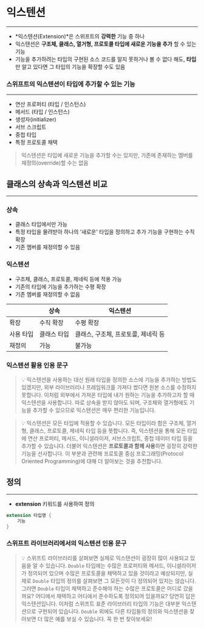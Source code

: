# 익스텐션

---

- *익스텐션(Extension)*은 스위프트의 **강력한** 기능 중 하나
- 익스텐션은 **구조체, 클래스, 열거형, 프로토콜 타입에 새로운 기능을 추가** 할 수 있는 기능
- 기능을 추가하려는 타입의 구현된 소스 코드를 알지 못하거나 볼 수 없다 해도, **타입**만 알고 있다면 그 타입의 기능을 확장할 수도 있음

### 스위프트의 익스텐션이 타입에 추가할 수 있는 기능

---

- 연산 프로퍼티 (타입 / 인스턴스)
- 메서드 (타입 / 인스턴스)
- 생성자(initializer)
- 서브 스크립트
- 중첩 타입
- 특정 프로토콜 채택

> 익스텐션은 타입에 새로운 기능을 추가할 수는 있지만, 기존에 존재하는 멤버를 재정의(override)할 수는 없음
> 

## 클래스의 상속과 익스텐션 비교

---

### 상속

- 클래스 타입에서만 가능
- 특정 타입을 물려받아 하나의 ‘새로운' 타입을 정의하고 추가 기능을 구현하는 수직 확장
- 기존 멤버를 재정의할 수 있음

### 익스텐션

- 구조체, 클래스, 프로토콜, 제네릭 등에 적용 가능
- 기존의 타입에 기능을 추가하는 수평 확장
- 기존 멤버를 재정의할 수 없음

|  | 상속 | 익스텐션 |
| --- | --- | --- |
| 확장 | 수직 확장 | 수평 확장 |
| 사용 타입 | 클래스 타입 | 클래스, 구조체, 프로토콜, 제네릭 등 |
| 재정의 | 가능 | 불가능 |

### 익스텐션 활용 인용 문구


> 💡 익스텐션을 사용하는 대신 원래 타입을 정의한 소스에 기능을 추가하는 방법도 있겠지만, 외부 라이브러리나 프레임워크를 가져다 썼다면 원본 소스를 수정하지 못합니다. 이처럼 외부에서 가져온 타입에 내가 원하는 기능을 추가하고자 할 때 익스텐션을 사용합니다. 따로 상속을 받지 않아도 되며, 구조체와 열거형에도 기능을 추가할 수 있으므로 익스텐션은 매우 편리한 기능입니다.



> 💡 익스텐션은 모든 타입에 적용할 수 있습니다. 모든 타입이라 함은 구조체, 열거형, 클래스, 프로토콜, 제네릭 타입 등을 뜻합니다. 즉, 익스텐션을 통해 모든 타입에 연산 프로퍼티, 메서드, 이니셜라이저, 서브스크립트, 중첩 데이터 타입 등을 추가할 수 있습니다. 더불어 익스텐션은 **프로토콜과 함께 사용**하면 굉장히 강력한 기능을 선사합니다. 이 부분과 관련해 프로토콜 중심 프로그래밍(Protocol Oriented Programming)에 대해 더 알아보는 것을 추천합니다.


## 정의

---

- **extension** 키워드를 사용하여 정의

```swift
extension 타입명 {
	기능
}
```

### 스위프트 라이브러리에서의 익스텐션 인용 문구


> 💡 스위프트 라이브러리를 살펴보면 실제로 익스텐션이 굉장히 많이 사용되고 있음을 알 수 있습니다.
`Double` 타입에는 수많은 프로퍼티와 메서드, 이니셜라이저가 정의되어 있으며 수많은 프로토콜을 채택하고 있을 것이라고 예상되지만, 실제로 `Double` 타입의 정의를 살펴보면 그 모든것이 다 정의되어 있지는 않습니다. 그러면 `Double` 타입이 채택하고 준수해야 하는 수많은 프로토콜은 어디로 갔을까요? 어디에서 채택하고 어디에서 준수하도록 정의되어 있을까요? 당연히 답은 익스텐션입니다. 이처럼 스위프트 표준 라이브러리 타입의 기능은 대부분 익스텐션으로 구현되어 있습니다. `Double` 외에도 다른 타입들의 정의와 익스텐션을 찾아보면 더 많은 예를 보실 수 있습니다. 꼭 한 번 찾아보세요!
